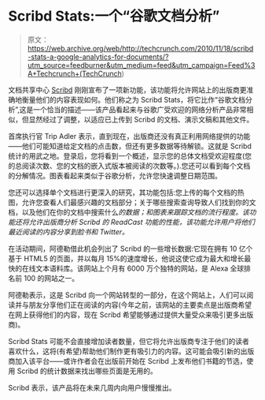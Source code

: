 # Scribd Stats:一个“谷歌文档分析”

> 原文：<https://web.archive.org/web/http://techcrunch.com/2010/11/18/scribd-stats-a-google-analytics-for-documents/?utm_source=feedburner&utm_medium=feed&utm_campaign=Feed%3A+Techcrunch+(TechCrunch>)

文档共享中心 [Scribd](https://web.archive.org/web/20230202221723/http://www.scribd.com/) 刚刚宣布了一项新功能，该功能将允许网站上的出版商更准确地衡量他们的内容表现如何。他们称之为 Scribd Stats，将它比作“谷歌文档分析”,这是一个恰当的描述——该产品看起来与谷歌广受欢迎的网络分析产品非常相似，但显然经过了调整，以适应已上传到 Scribd 的文档、演示文稿和其他文件。

首席执行官 Trip Adler 表示，直到现在，出版商还没有真正利用网络提供的功能——他们可能知道给定文档的点击数，但还有更多数据等待解锁。这就是 Scribd 统计的用武之地。登录后，您将看到一个概述，显示您的总体文档受欢迎程度(您的总阅读次数、您的文档的嵌入式版本被阅读的次数等。).您还可以看到每个文档的分解情况。图表看起来类似于谷歌分析，允许您快速调整日期范围。

您还可以选择单个文档进行更深入的研究，其功能包括:您上传的每个文档的热图，允许您查看人们最感兴趣的文档部分；关于哪些搜索查询导致人们找到你的文档，以及他们在你的文档中搜索什么*的数据；和图表来跟踪文档的流行程度。该功能还将允许出版商分析 Scribd 的 ReadCast 功能的性能，该功能允许用户将他们最近阅读的内容分享到脸书和 Twitter。*

在活动期间，阿德勒借此机会列出了 Scribd 的一些增长数据:它现在拥有 10 亿个基于 HTML5 的页面，并以每月 15%的速度增长，他说这使它成为最大和增长最快的在线文本语料库。该网站上个月有 6000 万个独特的网站，是 Alexa 全球排名前 100 的网站之一。

阿德勒表示，这是 Scribd 向一个网站转型的一部分，在这个网站上，人们可以阅读并与朋友分享他们正在阅读的内容(今年之前，该网站的主要卖点是出版商希望在网上获得他们的内容，现在 Scribd 希望能够通过提供大量受众来吸引更多出版商)。

Scribd Stats 可能不会直接增加读者数量，但它将允许出版商专注于他们的读者喜欢什么，这将(有希望)帮助他们制作更有吸引力的内容。这可能会吸引新的出版商加入该平台——或许作者会在出版前开始在 Scribd 上发布他们书籍的节选，使用 Scribd 的统计数据来找出哪些页面是无用的。

Scribd 表示，该产品将在未来几周内向用户慢慢推出。